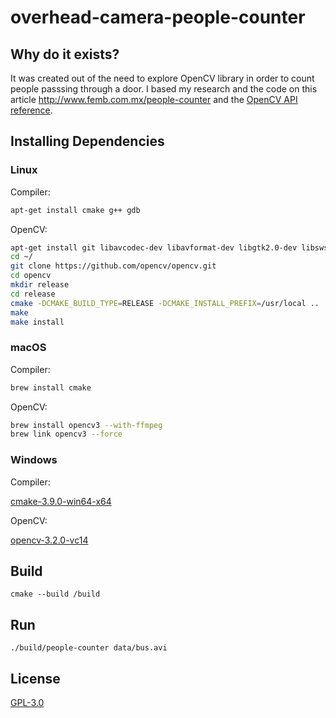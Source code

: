 # overhead-camera-people-counter

## Why do it exists?

It was created out of the need to explore OpenCV library in order to count people passsing through a door. I based my research and the code on this article http://www.femb.com.mx/people-counter and the [OpenCV API reference](http://docs.opencv.org/3.0-beta/modules/refman.html).

## Installing Dependencies

### Linux

Compiler:

```sh
apt-get install cmake g++ gdb
```

OpenCV:

```sh
apt-get install git libavcodec-dev libavformat-dev libgtk2.0-dev libswscale-dev pkg-config
cd ~/
git clone https://github.com/opencv/opencv.git
cd opencv
mkdir release
cd release
cmake -DCMAKE_BUILD_TYPE=RELEASE -DCMAKE_INSTALL_PREFIX=/usr/local ..
make
make install
```

### macOS

Compiler:

```sh
brew install cmake
```

OpenCV:

```sh
brew install opencv3 --with-ffmpeg
brew link opencv3 --force
```

### Windows

Compiler: 

[cmake-3.9.0-win64-x64](https://cmake.org/files/v3.9/cmake-3.9.0-win64-x64.msi)

OpenCV:

[opencv-3.2.0-vc14](https://sourceforge.net/projects/opencvlibrary/files/opencv-win/3.2.0/opencv-3.2.0-vc14.exe/download)
    
## Build

`cmake --build /build`

## Run

`./build/people-counter data/bus.avi`

## License

[GPL-3.0](https://github.com/agurz/people-counter/blob/master/LICENSE)

